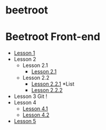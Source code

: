 # beetroot
# Beetroot Front-end

* [Lesson 1](https://github.com/Denex-M/beetroot/blob/master/lesson_1/hm1.html)
* Lesson 2
  * Lesson 2.1
    * [Lesson 2.1](https://github.com/Denex-M/beetroot/blob/master/lesson_2/chain1/index.html)
  * Lesson 2.2
    * [Lesson 2.2.1](https://github.com/Denex-M/beetroot/blob/master/lesson_2/chain2/index.html)
  *List
    * [Lesson 2.2.2](https://github.com/Denex-M/beetroot/blob/master/lesson_2/list/Homework_2.1.html)
* Lesson 3 Git !
* Lesson 4
  * [Lesson 4.1](https://github.com/Denex-M/beetroot/blob/master/lesson_4_css/css_1/index.html)
  * [Lesson 4.2]()
* [Lesson 5]()
